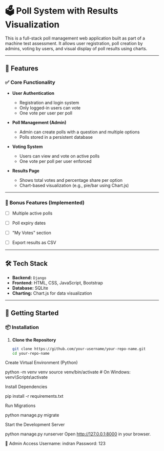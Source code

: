 # 🗳️ Poll System with Results Visualization

This is a full-stack poll management web application built as part of a machine test assessment. It allows user registration, poll creation by admins, voting by users, and visual display of poll results using charts.

---

## 📌 Features

### ✅ Core Functionality

- **User Authentication**
  - Registration and login system
  - Only logged-in users can vote
  - One vote per user per poll

- **Poll Management (Admin)**
  - Admin can create polls with a question and multiple options
  - Polls stored in a persistent database

- **Voting System**
  - Users can view and vote on active polls
  - One vote per poll per user enforced

- **Results Page**
  - Shows total votes and percentage share per option
  - Chart-based visualization (e.g., pie/bar using Chart.js)

---

### 🌟 Bonus Features (Implemented)

- [ ] Multiple active polls
- [ ] Poll expiry dates
- [ ] "My Votes" section
- [ ] Export results as CSV


---

## 🛠️ Tech Stack

- **Backend:** `Django` 
- **Frontend:** HTML, CSS, JavaScript, Bootstrap 
- **Database:** SQLite 
- **Charting:** Chart.js for data visualization

---

## 🚀 Getting Started

### 📦 Installation

1. **Clone the Repository**
   ```bash
   git clone https://github.com/your-username/your-repo-name.git
   cd your-repo-name

Create Virtual Environment (Python)

python -m venv venv
source venv/bin/activate   # On Windows: venv\Scripts\activate


Install Dependencies

pip install -r requirements.txt


Run Migrations

python manage.py migrate


Start the Development Server

python manage.py runserver
Open http://127.0.0.1:8000 in your browser.

🔐 Admin Access
Username: indran
Password: 123